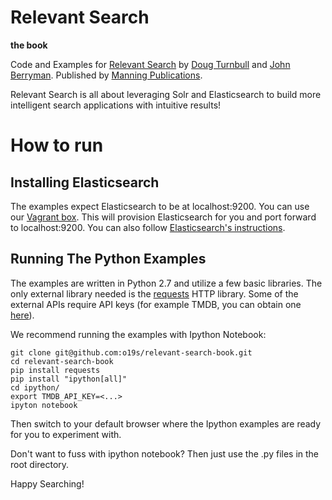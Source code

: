 # Relevant Search
**the book**

Code and Examples for [Relevant Search](http://manning.com/turnbull) by [Doug Turnbull](http://github.com/softwaredoug) and [John Berryman](http://github.com/jnbrymn). Published by [Manning Publications](http://manning.com).

Relevant Search is all about leveraging Solr and Elasticsearch to build more intelligent search applications with intuitive results!

# How to run

## Installing Elasticsearch

The examples expect Elasticsearch to be at localhost:9200. You can use our [Vagrant box](https://github.com/o19s/elasticsearch-vagrant). This will provision Elasticsearch for you and port forward to localhost:9200. You can also follow [Elasticsearch's instructions](http://www.elastic.co/guide/en/elasticsearch/reference/1.5/_installation.html). 

## Running The Python Examples

The examples are written in Python 2.7 and utilize a few basic libraries. The only external library needed is the [requests](http://docs.python-requests.org/en/latest/) HTTP library. Some of the external APIs require API keys (for example TMDB, you can obtain one [here](https://www.themoviedb.org/faq/api)).

We recommend running the examples with Ipython Notebook:

```
git clone git@github.com:o19s/relevant-search-book.git
cd relevant-search-book
pip install requests
pip install "ipython[all]"
cd ipython/
export TMDB_API_KEY=<...>
ipyton notebook
```
Then switch to your default browser where the Ipython examples are ready for you to experiment with.

Don't want to fuss with ipython notebook? Then just use the .py files in the root directory.

Happy Searching!
